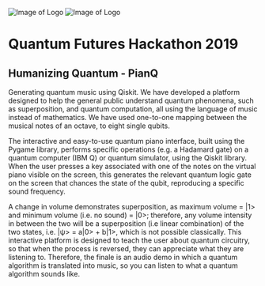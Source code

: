 ![Image of Logo](logo.png) ![Image of Logo](qmusic.png)
# Quantum Futures Hackathon 2019
## Humanizing Quantum - PianQ

Generating quantum music using Qiskit. 
We have developed a platform designed to help the general public understand quantum phenomena, such as superposition, and quantum computation, all using the language of music instead of mathematics. We have used one-to-one mapping between the musical notes of an octave, to eight single qubits.

The interactive and easy-to-use quantum piano interface, built using the Pygame library, performs specific operations (e.g. a Hadamard gate) on a quantum computer (IBM Q) or quantum simulator, using the Qiskit library. When the user presses a key associated with one of the notes on the virtual piano visible on the screen, this generates the relevant quantum logic gate on the screen that chances the state of the qubit, reproducing a specific sound frequency.

A change in volume demonstrates superposition, as maximum volume = |1> and minimum volume (i.e. no sound) = |0>; therefore, any volume intensity in between the two will be a superposition (i.e linear combination) of the two states, i.e. |ψ> = a|0> + b|1>, which is not possible classically. This interactive platform is designed to teach the user about quantum circuitry, so that when the process is reversed, they can appreciate what they are listening to. Therefore, the finale is an audio demo in which a quantum algorithm is translated into music, so you can listen to what a quantum algorithm sounds like. 
